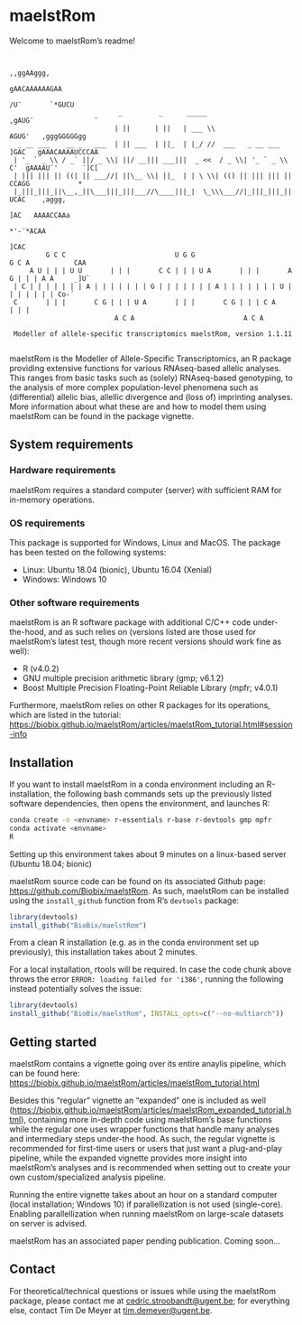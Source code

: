 
<!-- README.md is generated from README.Rmd. Please edit that file -->

# maelstRom

<!-- badges: start -->
<!-- badges: end -->

Welcome to maelstRom’s readme!

```

                                                                                        ,,ggAAggg,
                                                                                      gAACAAAAAAGAA
                                                                                    /U¨       `*GUCU
                           _         _      _____                          ,gAUG¨               ¨
                          | ||      | ||   | ___ \\                       AGUG'   ,gggGGGGGgg
  _ __ ___    __ _   ___  | || ___  | ||_  | |_/ //  ___   _ __ ___      ]GAC   gAAACAAAAUCCCAA
 | '_ ` _ \\ / _` ||/ _ \\| ||/ __||| ___|||  _ <<  / _ \\| '_ ` _ \\     C'  gAAAAU¨'      ¨]C[
 | ||| ||| || ((| || ___//| ||\__ \\| ||_  | | \ \\| (() || ||| ||| ||       CCAGG            *
 |_|||_|||_||\__,_||\___|||_|||___//\____|||_|  \_\\\___//|_|||_|||_||       UCAC    ,aggg,
                                                                              ]AC   AAAACCAAa
                                                                                    *'-¨*ACAA
                                                                                         ]CAC
         G C C                           U G G                           G C A           CAA
     A U | | | U U       | | |       C C | | | U A       | | |       A G | | | A A     _]U`
 | C | | | | | | | A | | | | | | | G | | | | | | | A | | | | | | | U | | | | | | | Co-´
 C       | | |       C G | | | U A       | | |       C G | | | C A       | | |       
                          A C A                           A C A

 Modeller of allele-specific transcriptomics maelstRom, version 1.1.11
    
```

maelstRom is the Modeller of Allele-Specific Transcriptomics, an R package providing
extensive functions for various RNAseq-based allelic analyses. This
ranges from basic tasks such as (solely) RNAseq-based genotyping, to the
analysis of more complex population-level phenomena such as
(differential) allelic bias, allellic divergence and (loss of)
imprinting analyses. More information about what these are and how to
model them using maelstRom can be found in the package vignette.

## System requirements

### Hardware requirements

maelstRom requires a standard computer (server) with sufficient RAM for
in-memory operations.

### OS requirements

This package is supported for Windows, Linux and MacOS. The package has
been tested on the following systems:

-   Linux: Ubuntu 18.04 (bionic), Ubuntu 16.04 (Xenial)
-   Windows: Windows 10

### Other software requirements

maelstRom is an R software package with additional C/C++ code under-the-hood,
and as such relies on (versions listed are those used for maelstRom’s latest
test, though more recent versions should work fine as well):

-   R (v4.0.2)
-   GNU multiple precision arithmetic library (gmp; v6.1.2)
-   Boost Multiple Precision Floating-Point Reliable Library (mpfr;
    v4.0.1)

Furthermore, maelstRom relies on other R packages for its operations, which
are listed in the tutorial:
<https://biobix.github.io/maelstRom/articles/maelstRom_tutorial.html#session-info>

## Installation

If you want to install maelstRom in a conda environment including an
R-installation, the following bash commands sets up the previously
listed software dependencies, then opens the environment, and launches
R:

``` bash
conda create -n <envname> r-essentials r-base r-devtools gmp mpfr
conda activate <envname>
R
```

Setting up this environment takes about 9 minutes on a linux-based
server (Ubuntu 18.04; bionic)

maelstRom source code can be found on its associated Github page:
<https://github.com/Biobix/maelstRom>. As such, maelstRom can be installed using
the `install_github` function from R’s `devtools` package:

``` r
library(devtools)
install_github("BioBix/maelstRom")
```

From a clean R installation (e.g. as in the conda environment set up
previously), this installation takes about 2 minutes.

For a local installation, rtools will be required. In case the code
chunk above throws the error `ERROR: loading failed for 'i386'`, running
the following instead potentially solves the issue:

``` r
library(devtools)
install_github("BioBix/maelstRom", INSTALL_opts=c("--no-multiarch"))
```

## Getting started

maelstRom contains a vignette going over its entire anaylis pipeline, which
can be found here:
<https://biobix.github.io/maelstRom/articles/maelstRom_tutorial.html>

Besides this “regular” vignette an “expanded” one is included as well
(<https://biobix.github.io/maelstRom/articles/maelstRom_expanded_tutorial.html>),
containing more in-depth code using maelstRom’s base functions while the
regular one uses wrapper functions that handle many analyses and
intermediary steps under-the hood. As such, the regular vignette is
recommended for first-time users or users that just want a plug-and-play
pipeline, while the expanded vignette provides more insight into maelstRom’s
analyses and is recommended when setting out to create your own
custom/specialized analysis pipeline.

Running the entire vignette takes about an hour on a standard computer
(local installation; Windows 10) if parallellization is not used
(single-core). Enabling parallellization when running maelstRom on
large-scale datasets on server is advised.

maelstRom has an associated paper pending publication. Coming soon…

## Contact

For theoretical/technical questions or issues while using the maelstRom
package, please contact me at <cedric.stroobandt@ugent.be>; for
everything else, contact Tim De Meyer at <tim.demeyer@ugent.be>.
